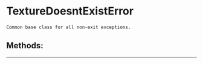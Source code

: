 # TextureDoesntExistError 
 ```
 Common base class for all non-exit exceptions. 
```
## Methods: 
--- 